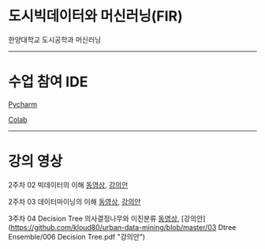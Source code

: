 # 도시빅데이터와 머신러닝(FIR)
한양대학교 도시공학과 머신러닝

***
# 수업 참여 IDE
[Pycharm](https://www.jetbrains.com/ko-kr/pycharm/download/ "pycharm link")

[Colab](https://colab.research.google.com/?hl=ko "Colab link")

***
# 강의 영상
2주차 02 빅데이터의 이해 [동영상](https://youtu.be/TnoNfaxUnpQ "동영상"), [강의안](https://github.com/kloud80/urban-data-mining/blob/master/02%20bigdata%20datamining/002%20Bigdata.pdf "강의안")

2주차 03 데이터마이닝의 이해 [동영상](https://youtu.be/eCyJZ5vJizM "동영상"), [강의안](https://github.com/kloud80/urban-data-mining/blob/master/02%20bigdata%20datamining/003%20Data%20Mining.pdf "강의안")


3주차 04 Decision Tree 의사결정나무와 이진분류 [동영상](https://youtu.be/GzaRpXVhYuk "동영상"), [강의안](https://github.com/kloud80/urban-data-mining/blob/master/03 Dtree Ensemble/006 Decision Tree.pdf "강의안")

